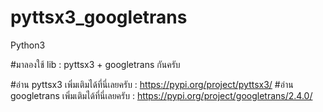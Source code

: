 # pyttsx3_googletrans
Python3

#มาลองใช้ lib : pyttsx3 + googletrans กันครับ

#อ่าน pyttsx3 เพิ่มเติมได้ที่นี่เลยครับ  : https://pypi.org/project/pyttsx3/
#อ่าน googletrans เพิ่มเติมได้ที่นี่เลยครับ  : https://pypi.org/project/googletrans/2.4.0/

